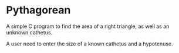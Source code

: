 # Pythagorean

A simple C program to find the area of a right triangle, as well as an unknown cathetus.

A user need to enter the size of a known cathetus and a hypotenuse.

